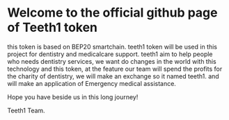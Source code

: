 # Welcome to the official github page of Teeth1 token

this token is based on BEP20 smartchain.
teeth1 token will be used in this project for dentistry and medicalcare support.
teeth1 aim to help people who needs dentistry services, we want do changes in the world with this technology and this token, at the feature our team will spend the profits for the charity of dentistry, we will make an exchange so it named teeth1. and will make an application of Emergency medical assistance.

Hope you have beside us in this long journey!

Teeth1 Team.
